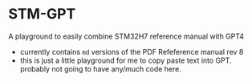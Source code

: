 # STM-GPT

A playground to easily combine STM32H7 reference manual with GPT4

- currently contains `md` versions of the PDF Refeference manual rev 8
- this is just a little playground for me to copy paste text into GPT. probably not going to have any/much code here.
